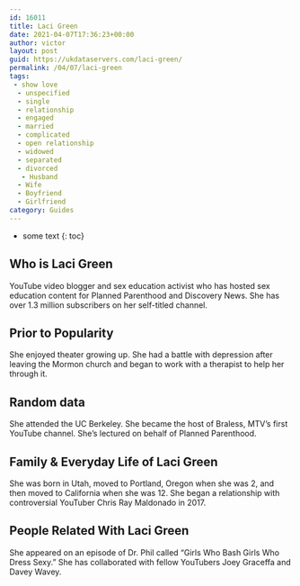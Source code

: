 ```yaml
---
id: 16011
title: Laci Green
date: 2021-04-07T17:36:23+00:00
author: victor
layout: post
guid: https://ukdataservers.com/laci-green/
permalink: /04/07/laci-green
tags:
 - show love
  - unspecified
  - single
  - relationship
  - engaged
  - married
  - complicated
  - open relationship
  - widowed
  - separated
  - divorced
   - Husband
  - Wife
  - Boyfriend
  - Girlfriend
category: Guides
---
```


* some text
{: toc}


## Who is Laci Green



YouTube video blogger and sex education activist who has hosted sex education content for Planned Parenthood and Discovery News. She has over 1.3 million subscribers on her self-titled channel. 

                
                
                
## Prior to Popularity



She enjoyed theater growing up. She had a battle with depression after leaving the Mormon church and began to work with a therapist to help her through it.

                
                
                
## Random data



She attended the UC Berkeley. She became the host of Braless, MTV&#8217;s first YouTube channel. She&#8217;s lectured on behalf of Planned Parenthood.

                
                
                
## Family & Everyday Life of Laci Green



She was born in Utah, moved to Portland, Oregon when she was 2, and then moved to California when she was 12. She began a relationship with controversial YouTuber Chris Ray Maldonado in 2017.

                
                
                
## People Related With Laci Green



She appeared on an episode of Dr. Phil called &#8220;Girls Who Bash Girls Who Dress Sexy.&#8221; She has collaborated with fellow YouTubers Joey Graceffa and Davey Wavey.

                
              
            
          
          
          